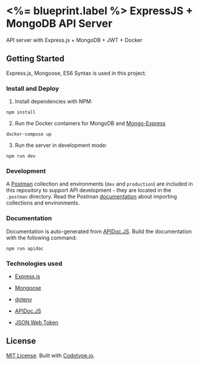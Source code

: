 # <%= blueprint.label %> ExpressJS + MongoDB API Server
API server with Express.js + MongoDB + JWT + Docker


## Getting Started
Express.js, Mongoose, ES6 Syntax is used in this project.


### Install and Deploy
1. Install dependencies with NPM:

```
npm install
```

2. Run the Docker containers for MongoDB and [Mongo-Express](https://github.com/mongo-express/mongo-express)

```
docker-compose up
```

3. Run the server in development mode:

```
npm run dev
```


### Development
A [Postman](https://www.getpostman.com/) collection and environments (`dev` and `production`) are included in this repository to support API development - they are located in the `.postman` directory. Read the Postman [documentation](https://www.getpostman.com/docs/postman/collections/data_formats) about importing collections and environments.


### Documentation
Documentation is auto-generated from [APIDoc.JS](http://apidocjs.com). Build the documentation with the following command:

```
npm run apidoc
```


### Technologies used

- [Express.js](https://expressjs.com/)

- [Mongoose](http://mongoosejs.com/)

- [dotenv](https://www.npmjs.com/package/dotenv)

- [APIDoc.JS](http://apidocjs.com)

- [JSON Web Token](https://jwt.io)


## License
[MIT License](http://opensource.org/licenses/MIT).
Built with [Codotype.io](https://www.codotype.io/).
